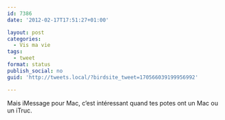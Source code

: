 ```yaml
---
id: 7386
date: '2012-02-17T17:51:27+01:00'

layout: post
categories:
  - Vis ma vie
tags:
  - tweet
format: status
publish_social: no
guid: 'http://tweets.local/?birdsite_tweet=170566039199956992'

---
```


Mais iMessage pour Mac, c’est intéressant quand tes potes ont un Mac ou un iTruc.
